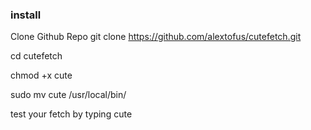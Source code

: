 ### install
Clone Github Repo
git clone https://github.com/alextofus/cutefetch.git

cd cutefetch

chmod +x cute

sudo mv cute /usr/local/bin/

test your fetch by typing cute

